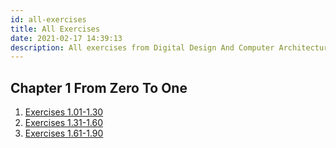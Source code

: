 ```yaml
---
id: all-exercises
title: All Exercises
date: 2021-02-17 14:39:13
description: All exercises from Digital Design And Computer Architecture book of Harrises 
---
```

## Chapter 1 From Zero To One
1. [Exercises 1.01-1.30](exercises-101-130)
2. [Exercises 1.31-1.60](exercises-131-160)
3. [Exercises 1.61-1.90](exercises-161-190)